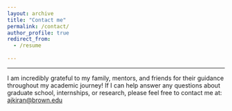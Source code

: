 ```yaml
---
layout: archive
title: "Contact me"
permalink: /contact/
author_profile: true
redirect_from:
  - /resume
 
---
```


---

I am incredibly grateful to my family, mentors, and friends for their guidance throughout my academic journey! If I can help answer any questions about graduate school, internships, or research, please feel free to contact me at: ajkiran@brown.edu
